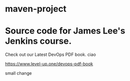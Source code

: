 # maven-project
# Source code for James Lee's Jenkins course.

Check out our Latest DevOps PDF book.
ciao


https://www.level-up.one/devops-pdf-book


small change
